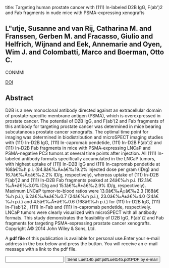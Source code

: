 title: Targeting human prostate cancer with (111) In-labeled D2B IgG, F(ab')2 and Fab fragments in nude mice with PSMA-expressing xenografts

## L"utje, Susanne and van Rij, Catharina M. and Franssen, Gerben M. and Fracasso, Giulio and Helfrich, Wijnand and Eek, Annemarie and Oyen, Wim J. and Colombatti, Marco and Boerman, Otto C.
CONMMI

<a href="https://doi.org/10.1002/cmmi.1596">DOI</a>

## Abstract
D2B is a new monoclonal antibody directed against an extracellular domain of prostate-specific membrane antigen (PSMA), which is overexpressed in prostate cancer. The potential of D2B IgG, and F(ab')2 and Fab fragments of this antibody for targeting prostate cancer was determined in mice bearing subcutaneous prostate cancer xenografts. The optimal time point for imaging was determined in biodistribution and microSPECT imaging studies with (111) In-D2B IgG, (111) In-capromab pendetide, (111) In-D2B F(ab')2 and (111) In-D2B Fab fragments in mice with PSMA-expressing LNCaP and PSMA-negative PC3 tumors at several time points after injection. All (111) In-labeled antibody formats specifically accumulated in the LNCaP tumors, with highest uptake of (111) In-D2B IgG and (111) In-capromab pendetide at 168â€‰h p.i. (94.8â€‰Â±â€‰19.2% injected dose per gram (ID/g) and 16.7â€‰Â±â€‰2.2% ID/g, respectively), whereas uptake of (111) In-D2B F(ab')2 and (111) In-D2B Fab fragments peaked at 24â€‰h p.i. (12.1â€‰Â±â€‰3.0% ID/g and 15.1â€‰Â±â€‰2.9% ID/g, respectively). Maximum LNCaP tumor-to-blood ratios were 13.0â€‰Â±â€‰2.3 (168â€‰h p.i.), 6.2â€‰Â±â€‰0.7 (24â€‰h p.i.), 23.0â€‰Â±â€‰4.0 (24â€‰h p.i.) and 4.5â€‰Â±â€‰0.6 (168â€‰h p.i.) for (111) In-D2B IgG, (111) In-F(ab')2 , (111) In-Fab and (111) In-capromab pendetide, respectively. LNCaP tumors were clearly visualized with microSPECT with all antibody formats. This study demonstrates the feasibility of D2B IgG, F(ab')2 and Fab fragments for targeting PSMA-expressing prostate cancer xenografts. Copyright Â© 2014 John Wiley & Sons, Ltd.

A <b>pdf file</b> of this publication is available for personal use.Enter your e-mail address in the box below and press the button. You will receive an e-mail message with a link to the pdf file.
<form action="sender.php">  <input type="text" name="email">  <input type="submit" value="Send Luet14b.pdf:pdfLuet14b.pdf:PDF by e-mail"></form>